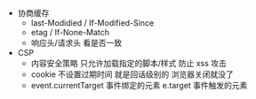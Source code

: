 - 协商缓存
  - last-Modidied / If-Modified-Since
  - etag / If-None-Match
  - 响应头/请求头 看是否一致
- CSP
  - 内容安全策略 只允许加载指定的脚本/样式 防止 xss 攻击
  - cookie 不设置过期时间 就是回话级别的 浏览器关闭就没了
  - event.currentTarget 事件绑定的元素 e.target 事件触发的元素
